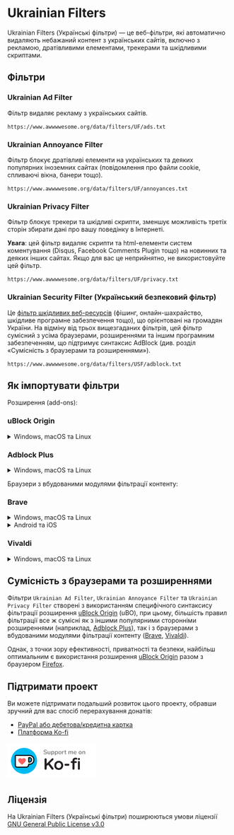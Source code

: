 # Ukrainian Filters

Ukrainian Filters (Українські фільтри) — це веб-фільтри, які автоматично видаляють небажаний контент з українських сайтів, включно з рекламою, дратівливими елементами, трекерами та шкідливими скриптами.

## Фільтри

### Ukrainian Ad Filter

Фільтр видаляє рекламу з українських сайтів.

```
https://www.awwwwesome.org/data/filters/UF/ads.txt
```

### Ukrainian Annoyance Filter

Фільтр блокує дратівливі елементи на українських та деяких популярних іноземних сайтах (повідомлення про файли cookie, спливаючі вікна, банери тощо).

```
https://www.awwwwesome.org/data/filters/UF/annoyances.txt
```

### Ukrainian Privacy Filter

Фільтр блокує трекери та шкідливі скрипти, зменшує можливість третіх сторін збирати дані про вашу поведінку в Інтернеті.

**Увага**: цей фільтр видаляє скрипти та html-елементи систем коментування (Disqus, Facebook Comments Plugin тощо) на новинних та деяких інших сайтах. Якщо для вас це неприйнятно, не використовуйте цей фільтр.

```
https://www.awwwwesome.org/data/filters/UF/privacy.txt
```

### Ukrainian Security Filter (Український безпековий фільтр)

Це [фільтр шкідливих веб-ресурсів](https://github.com/braveinnovators/ukrainian-security-filter) (фішинг, онлайн-шахрайство, шкідливе програмне забезпечення тощо), що орієнтовані на громадян України. На відміну від трьох вищезгаданих фільтрів, цей фільтр сумісний з усіма браузерами, розширеннями та іншим програмним забезпеченням, що підтримує синтаксис AdBlock (див. розділ «Сумісність з браузерами та розширеннями»).

```
https://www.awwwwesome.org/data/filters/USF/adblock.txt
```

## Як імпортувати фільтри

Розширення (add-ons):

### uBlock Origin

<details>
<summary>Windows, macOS та Linux</summary>

1. Відкрити меню `Preferences` розширення uBlock Origin, клацнути мишею на вкладку `Filter lists` і прокрутити до розділу `Custom`
2. Клацнути мишею на `Import...` і у поле вводу вставити скопійовані адреси необхідних фільтрів, зберігши зміни.

Додаткова інструкція доступна за адресою: [https://github.com/gorhill/uBlock/wiki/Filter-lists-from-around-the-web](https://github.com/gorhill/uBlock/wiki/Filter-lists-from-around-the-web)
</details>

### Adblock Plus

<details>
<summary>Windows, macOS та Linux</summary>

1. Відкрити меню налаштування розширення Adblock Plus, клацнути мишею на вкладку `Advanced` і прокрутити до розділу `My filter list`
2. У поле вводу вставити скопійовані адреси необхідних фільтрів, зберігши зміни.

Додаткова інструкція доступна за адресою: [https://help.adblockplus.org/hc/en-us/articles/360062859913-Add-a-custom-filter](https://help.adblockplus.org/hc/en-us/articles/360062859913-Add-a-custom-filter)
</details>

Браузери з вбудованими модулями фільтрації контенту:

### Brave

<details>
<summary>Windows, macOS та Linux</summary>

1. У меню `Settings` відкрити вкладку `Shields` й змінити налаштування `Trackers & ads blocking` на `Aggressive`
2. У вкладці `Shields` відкрити розділ `Content filtering` і у розділі `Add custom filter lists` у поле вводу вставити скопійовані адреси необхідних фільтрів.
</details>

<details>
<summary>Android та iOS</summary>

1. У меню `Settings` відкрити розділ меню `Brave Shields & privacy` й змінити налаштування `Block trackers & ads` на `Aggressive`
2. Вийти з меню, відкрити нову вкладку та ввести наступну адресу: `brave://adblock`
3. Перейти до розділу `Subscribe to filter list`, натиснути на кнопку `Add filter list via URL` і у поле вводу вставити скопійовані адреси необхідних фільтрів, зберігши зміни шляхом натискання на кнопку `Submit`.

Додаткова інструкція доступна за адресою: https://brave.com/privacy-updates/10-custom-filter-lists/
</details>

### Vivaldi

<details>
<summary>Windows, macOS та Linux</summary>

1. Перейдіть у `Налаштування` > `Приватність` > `Блокування трекерів та реклами` > `Показати списки`
2. Натисніть на кнопку `Додати список`, вставте скопійовані адреси необхідних фільтрів та натисніть кнопку `Імпорт`.

Додаткова інструкція доступна за адресою: [https://help.vivaldi.com/uk/desktop-uk/privacy-uk/tracking-and-ad-blocking/](https://help.vivaldi.com/uk/desktop-uk/privacy-uk/tracking-and-ad-blocking/)
</details>

## Сумісність з браузерами та розширеннями

Фільтри `Ukrainian Ad Filter`, `Ukrainian Annoyance Filter` та `Ukrainian Privacy Filter` створені з використанням специфічного синтаксису фільтрації розширення [uBlock Origin](https://github.com/gorhill/uBlock) (uBO), при цьому, більшість правил фільтрації все ж сумісні як з іншими популярними сторонніми розширеннями (наприклад, [Adblock Plus](https://adblockplus.org/)), так і з браузерами з вбудованими модулями фільтрації контенту ([Brave](https://brave.com/), [Vivaldi](https://vivaldi.com/)).

Однак, з точки зору ефективності, приватності та безпеки, найбільш оптимальним є використання розширення [uBlock Origin](https://ublockorigin.com/) разом з браузером [Firefox](https://www.mozilla.org/firefox/).

## Підтримати проект

Ви можете підтримати подальший розвиток цього проекту, обравши зручний для вас спосіб перерахування донатів:

* [PayPal або дебетова/кредитна картка](https://www.paypal.com/donate/?hosted_button_id=AQ9BB34WHFADC)
* [Платформа Ko-fi](https://ko-fi.com/serhiyguryev)

<a href="https://ko-fi.com/serhiyguryev" title="Support me on Ko-fi"><img src="assets/kofi_bg_tag_white.svg" alt="Support me on Ko-fi" width="200px" style="display: inline-block; margin: 5px 0;"></a>

## Ліцензія

На Ukrainian Filters (Українські фільтри) поширюються умови ліцензії [GNU General Public License v3.0](https://github.com/spicy-pixels/ultimatelist/blob/main/LICENSE)
